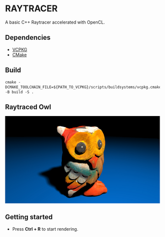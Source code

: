 # RAYTRACER

A basic C++ Raytracer accelerated with OpenCL.

## Dependencies

- [VCPKG](https://vcpkg.io/)
- [CMake](https://cmake.org/)

## Build

```
cmake -DCMAKE_TOOLCHAIN_FILE=${PATH_TO_VCPKG}/scripts/buildsystems/vcpkg.cmake -B build -S .
```

## Raytraced Owl

<img alt="owl" src="assets/render/owl.jpg"/>

## Getting started

- Press **Ctrl + R** to start rendering.

